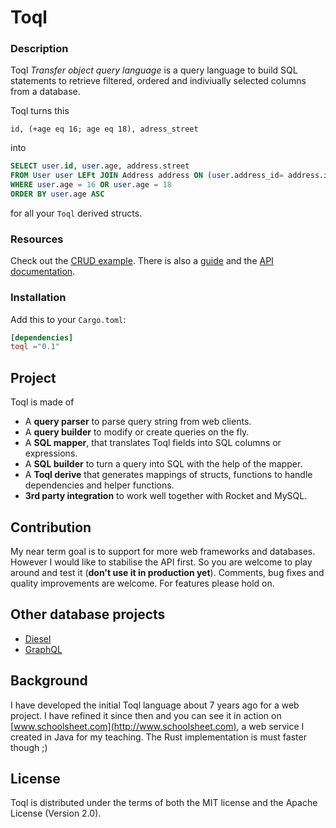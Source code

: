 # Toql

### Description
Toql *Transfer object query language* is a query language to build SQL statements to retrieve filtered, ordered and indiviually selected columns from a database.

Toql turns this
```toql
id, (+age eq 16; age eq 18), adress_street
```
into
```sql
SELECT user.id, user.age, address.street
FROM User user LEFt JOIN Address address ON (user.address_id= address.id)
WHERE user.age = 16 OR user.age = 18
ORDER BY user.age ASC
```
for all your `Toql` derived structs.

### Resources
Check out the [CRUD example](https://github.com/roy-ganz/toql/blob/master/examples/rocket_mysql/main.rs). There is also a [guide]() and the [API documentation]().

### Installation

Add this to your `Cargo.toml`:

```toml
[dependencies]
toql ="0.1"
```

## Project

Toql is made of

* A __query parser__ to parse query string from web clients.
* A __query builder__ to modify or create queries on the fly.
* A __SQL mapper__, that translates Toql fields into SQL columns or expressions.
* A __SQL builder__ to turn a query into SQL with the help of the mapper.
* A __Toql derive__ that generates mappings of structs, functions to handle dependencies and helper functions.
* __3rd party integration__  to work well together with Rocket and MySQL.


## Contribution
My near term goal is to support for more web frameworks and databases. However I would like to stabilise the API first. So you are welcome to play around and test it (**don't use it in production yet**). Comments, bug fixes and quality improvements are welcome. For features please hold on.

## Other database projects
- [Diesel](http://diesel.rs/)
- [GraphQL](https://github.com/graphql-rust)


## Background
I have developed the initial Toql language about 7 years ago for a web project. I have refined it since then and you can see it in action on [www.schoolsheet.com](http://www.schoolsheet.com), a web service I created in Java for my teaching. The Rust implementation is must faster though ;)


## License

Toql is distributed under the terms of both the MIT license and the
Apache License (Version 2.0).

